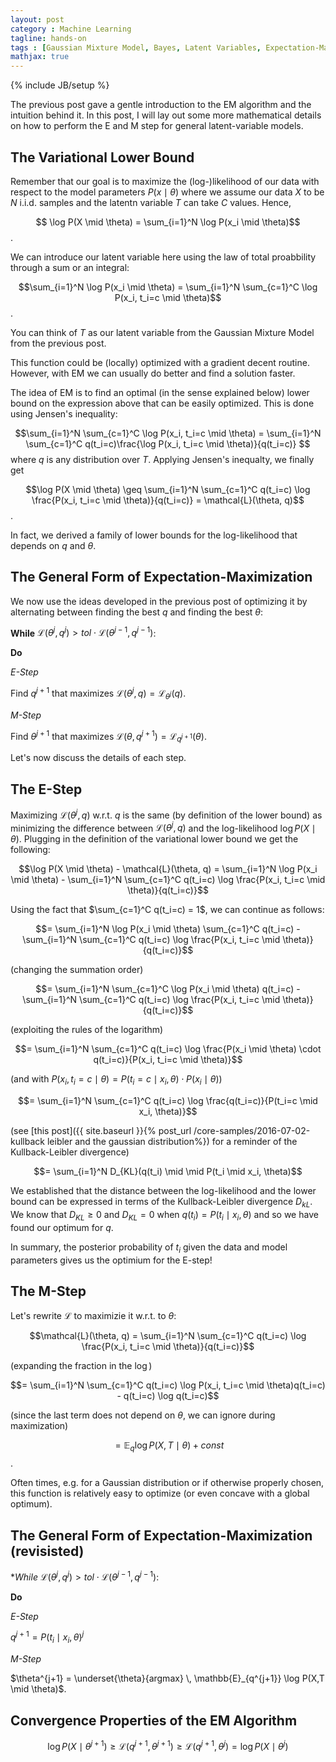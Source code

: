 ```yaml
---
layout: post
category : Machine Learning
tagline: hands-on
tags : [Gaussian Mixture Model, Bayes, Latent Variables, Expectation-Maximization, Kullback-Leibler]
mathjax: true
---
```

{% include JB/setup %}

The previous post gave a gentle introduction to the EM algorithm and the intuition behind it. 
In this post, I will lay out some more mathematical details on how to perform the E and M step for general latent-variable models.

## The Variational Lower Bound

Remember that our goal is to maximize the (log-)likelihood of our data with respect to the model parameters $P(x \mid \theta)$ where we assume our data $X$ to be $N$ i.i.d. samples and the latentn variable $T$ can take $C$ values. Hence,

$$ \log P(X \mid \theta) = \sum_{i=1}^N \log P(x_i \mid \theta)$$. 

We can introduce our latent variable here using the law of total proabbility through a sum or an integral:

$$\sum_{i=1}^N \log P(x_i \mid \theta) = \sum_{i=1}^N \sum_{c=1}^C \log P(x_i, t_i=c \mid \theta)$$. 

You can think of $T$ as our latent variable from the Gaussian Mixture Model from the previous post.

This function could be (locally) optimized with a gradient decent routine. However, with EM we can usually do better and find a solution faster.

The idea of EM is to find an optimal (in the sense explained below) lower bound on the expression above that can be easily optimized. This is done using Jensen's inequality:

$$\sum_{i=1}^N \sum_{c=1}^C \log P(x_i, t_i=c \mid \theta) = \sum_{i=1}^N \sum_{c=1}^C q(t_i=c)\frac{\log P(x_i, t_i=c \mid \theta)}{q(t_i=c)} $$ where $q$ is any distribution over $T$.
Applying Jensen's inequalty, we finally get

$$\log P(X \mid \theta) \geq \sum_{i=1}^N \sum_{c=1}^C q(t_i=c) \log \frac{P(x_i, t_i=c \mid \theta)}{q(t_i=c)} = \mathcal{L}(\theta, q)$$.

In fact, we derived a family of lower bounds for the log-likelihood that depends on $q$ and $\theta$. 

## The General Form of Expectation-Maximization

We now use the ideas developed in the previous post of optimizing it by alternating between finding the best $q$ and finding the best $\theta$: 

**While** $\mathcal{L}(\theta^j, q^j) > tol \cdot \mathcal{L}(\theta^{j-1}, q^{j-1})$:

**Do**

*E-Step*

Find $q^{j+1}$ that maximizes $\mathcal{L}(\theta^j, q) = \mathcal{L}_{\theta^j}(q)$. 

*M-Step*

Find $\theta^{j+1}$ that maximizes $\mathcal{L}(\theta, q^{j+1}) = \mathcal{L}_{q^{j+1}}(\theta)$.


Let's now discuss the details of each step.

## The E-Step

Maximizing $\mathcal{L}(\theta^j, q)$ w.r.t. $q$ is the same (by definition of the lower bound) as minimizing the difference between $\mathcal{L}(\theta^j, q)$ and the log-likelihood $\log P(X \mid \theta)$. Plugging in the definition of the variational lower bound we get the following:

$$\log P(X \mid \theta) - \mathcal{L}(\theta, q) = \sum_{i=1}^N \log P(x_i \mid \theta) - \sum_{i=1}^N \sum_{c=1}^C q(t_i=c) \log \frac{P(x_i, t_i=c \mid \theta)}{q(t_i=c)}$$ 

Using the fact that $\sum_{c=1}^C q(t_i=c) = 1$, we can continue as follows:

$$= \sum_{i=1}^N \log P(x_i \mid \theta) \sum_{c=1}^C q(t_i=c) - \sum_{i=1}^N \sum_{c=1}^C q(t_i=c) \log \frac{P(x_i, t_i=c \mid \theta)}{q(t_i=c)}$$

(changing the summation order)

$$= \sum_{i=1}^N  \sum_{c=1}^C \log P(x_i \mid \theta) q(t_i=c) - \sum_{i=1}^N \sum_{c=1}^C q(t_i=c) \log \frac{P(x_i, t_i=c \mid \theta)}{q(t_i=c)}$$

(exploiting the rules of the logarithm)

$$= \sum_{i=1}^N  \sum_{c=1}^C q(t_i=c) \log \frac{P(x_i \mid \theta) \cdot q(t_i=c)}{P(x_i, t_i=c \mid \theta)}$$

(and with $P(x_i, t_i=c \mid \theta) = P(t_i=c \mid x_i, \theta) \cdot P(x_i \mid \theta)$)

$$= \sum_{i=1}^N  \sum_{c=1}^C q(t_i=c) \log \frac{q(t_i=c)}{P(t_i=c \mid x_i, \theta)}$$

(see [this post]({{ site.baseurl }}{% post_url /core-samples/2016-07-02-kullback leibler and the gaussian distribution%}) for a reminder of the Kullback-Leibler divergence)

$$= \sum_{i=1}^N  D_{KL}(q(t_i) \mid \mid P(t_i \mid x_i, \theta)$$

We established that the distance between the log-likelihood and the lower bound can be expressed in terms of the Kullback-Leibler divergence $D_{kL}$. We know that $D_{KL} \geq 0$ and $D_{KL}=0$ when $q(t_i) = P(t_i \mid x_i, \theta)$ and so we have found our optimum for $q$.

In summary, the posterior probability of $t_i$ given the data and model parameters gives us the optimium for the E-step!

## The M-Step

Let's rewrite $\mathcal{L}$ to maximizie it w.r.t. to $\theta$:

$$\mathcal{L}(\theta, q) = \sum_{i=1}^N  \sum_{c=1}^C q(t_i=c) \log \frac{P(x_i, t_i=c \mid \theta)}{q(t_i=c)}$$

(expanding the fraction in the $\log$)

$$= \sum_{i=1}^N  \sum_{c=1}^C q(t_i=c) \log P(x_i, t_i=c \mid \theta)q(t_i=c) - q(t_i=c) \log q(t_i=c)$$

(since the last term does not depend on $\theta$, we can ignore during maximization)

$$= \mathbb{E}_q \log P(X,T \mid \theta) + const$$.

Often times, e.g. for a Gaussian distribution or if otherwise properly chosen, this function is relatively easy to optimize (or even concave with a global optimum). 

## The General Form of Expectation-Maximization (revisisted)

**While* $\mathcal{L}(\theta^j, q^j) > tol \cdot \mathcal{L}(\theta^{j-1}, q^{j-1})$:

**Do**

*E-Step*

$q^{j+1} = P(t_i \mid x_i, \theta)^j$

*M-Step*

$\theta^{j+1} = \underset{\theta}{argmax} \, \mathbb{E}_{q^{j+1}} \log P(X,T \mid \theta)$.

## Convergence Properties of the EM Algorithm

$$\log P(X \mid \theta^{j+1}) \geq \mathcal{L}(q^{j+1}, \theta^{j+1}) \geq \mathcal{L}(q^{j+1}, \theta^j) = \log P(X \mid \theta^j)$$
